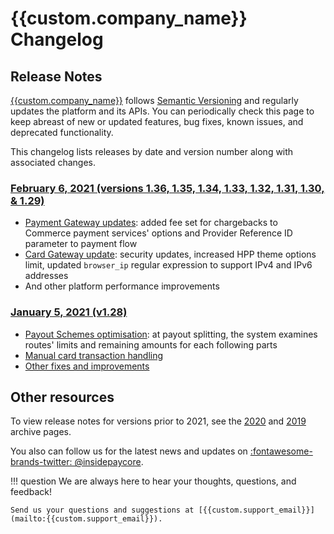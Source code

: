 # {{custom.company_name}} Changelog

## Release Notes

[{{custom.company_name}}]({{custom.website_url}}) follows [Semantic Versioning](https://semver.org/) and regularly updates the platform and its APIs. You can periodically check this page to keep abreast of new or updated features, bug fixes, known issues, and deprecated functionality.

This changelog lists releases by date and version number along with associated changes.

### [February 6, 2021 (versions 1.36, 1.35, 1.34, 1.33, 1.32, 1.31, 1.30, & 1.29)](v1.36-1.29/)

* [Payment Gateway updates](v1.36-1.29/#payment-gateway-updates): added fee set for chargebacks to Commerce payment services' options and Provider Reference ID parameter to payment flow
* [Card Gateway update](v1.36-1.29/#card-gateway-updates): security updates, increased HPP theme options limit, updated `browser_ip` regular expression to support IPv4 and IPv6 addresses
* And other platform performance improvements

### [January 5, 2021 (v1.28)](v1.28/)

* [Payout Schemes optimisation](v1.28/#payout-schemes-update): at payout splitting, the system examines routes' limits and remaining amounts for each following parts
* [Manual card transaction handling](v1.28/#card-gate-update)
* [Other fixes and improvements](v1.28/#fixes-and-improvements)

## Other resources

To view release notes for versions prior to 2021, see the [2020](archive/2020) and [2019](archive/2019) archive pages.

You also can follow us for the latest news and updates on [:fontawesome-brands-twitter: @insidepaycore](https://twitter.com/insidepaycore).

<!--

## Documentation Changelog

We are improving our documentation day by day, so add to the list only significant changes, news, articles, and sections (starting with version 1.30).

-->

!!! question
    We are always here to hear your thoughts, questions, and feedback!

    Send us your questions and suggestions at [{{custom.support_email}}](mailto:{{custom.support_email}}).
